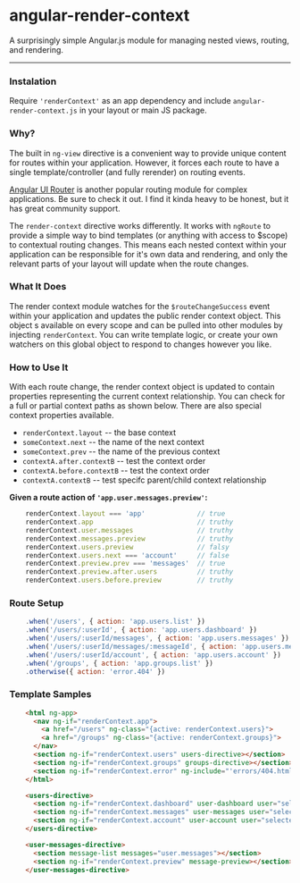 # angular-render-context

A surprisingly simple Angular.js module for managing nested views, routing, and rendering.

---------------------------

### Instalation

Require `'renderContext'` as an app dependency and include `angular-render-context.js` in your layout or main JS package.


### Why?

The built in `ng-view` directive is a convenient way to provide unique content for routes within
your application. However, it forces each route to have a single template/controller (and fully rerender)
on routing events.

[Angular UI Router](http://angular-ui.github.io/ui-router/) is another popular routing module for complex applications. Be sure to check it out. I find it kinda heavy to be honest, but it has great community support.

The `render-context` directive works differently. It works with `ngRoute` to provide a simple way to bind templates
(or anything with access to $scope) to contextual routing changes. This means
each nested context within your application can be responsible for it's own data and rendering, and
only the relevant parts of your layout will update when the route changes.


### What It Does

The render context module watches for the `$routeChangeSuccess` event within your application and updates the public render context object. This object s available on every scope and can be pulled into other modules by injecting `renderContext`. You can write template logic, or create your own watchers on this global object to respond to changes however you like.


### How to Use It

With each route change, the render context object is updated to contain properties representing the current context relationship. You can check for a full or partial context paths as shown below. There are also special context properties available.

- `renderContext.layout` -- the base context
- `someContext.next` -- the name of the next context
- `someContext.prev` -- the name of the previous context
- `contextA.after.contextB` -- test the context order
- `contextA.before.contextB` -- test the context order
- `contextA.contextB` -- test specifc parent/child context relationship

**Given a route action of `'app.user.messages.preview'`:**

```javascript
    renderContext.layout === 'app'             // true
    renderContext.app                          // truthy
    renderContext.user.messages                // truthy
    renderContext.messages.preview             // truthy
    renderContext.users.preview                // falsy
    renderContext.users.next === 'account'     // false
    renderContext.preview.prev === 'messages'  // true
    renderContext.preview.after.users          // truthy
    renderContext.users.before.preview         // truthy
```


### Route Setup

```javascript
    .when('/users', { action: 'app.users.list' })
    .when('/users/:userId', { action: 'app.users.dashboard' })
    .when('/users/:userId/messages', { action: 'app.users.messages' })
    .when('/users/:userId/messages/:messageId', { action: 'app.users.messages.preview' })
    .when('/users/:userId/account', { action: 'app.users.account' })
    .when('/groups', { action: 'app.groups.list' })
    .otherwise({ action: 'error.404' })
```


### Template Samples

```html
    <html ng-app>
      <nav ng-if="renderContext.app">
        <a href="/users" ng-class="{active: renderContext.users}">
        <a href="/groups" ng-class="{active: renderContext.groups}">
      </nav>
      <section ng-if="renderContext.users" users-directive></section>
      <section ng-if="renderContext.groups" groups-directive></section>
      <section ng-if="renderContext.error" ng-include="'errors/404.html'"></section>
    </html>
```

```html
    <users-directive>
      <section ng-if="renderContext.dashboard" user-dashboard user="selectedUser"></section>
      <section ng-if="renderContext.messages" user-messages user="selectedUser"></section>
      <section ng-if="renderContext.account" user-account user="selectedUser"></section>
    </users-directive>
```

```html
    <user-messages-directive>
      <section message-list messages="user.messages"></section>
      <section ng-if="renderContext.preview" message-preview></section>
    </user-messages-directive>
```
